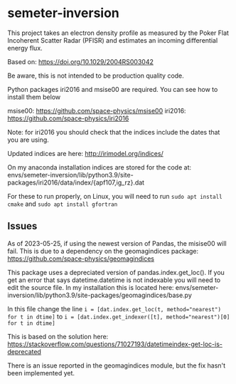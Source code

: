 # semeter-inversion

This project takes an electron density profile as measured by the Poker Flat Incoherent Scatter Radar (PFISR) and estimates an incoming differential energy flux.

Based on: https://doi.org/10.1029/2004RS003042

Be aware, this is not intended to be production quality code.

Python packages iri2016 and msise00 are required. You can see how to install them below

msise00: https://github.com/space-physics/msise00
iri2016: https://github.com/space-physics/iri2016

Note: for iri2016 you should check that the indices include the dates that you are using.

Updated indices are here: http://irimodel.org/indices/

On my anaconda installation indices are stored for the code at:
envs/semeter-inversion/lib/python3.9/site-packages/iri2016/data/index/{apf107,ig_rz}.dat

For these to run properly, on Linux, you will need to run 
`sudo apt install cmake` and `sudo apt install gfortran`

## Issues
As of 2023-05-25, if using the newest version of Pandas, the misise00 will fail. This is due to a dependency on the geomagindices package: https://github.com/space-physics/geomagindices

This package uses a depreciated version of pandas.index.get_loc(). If you get an error that says datetime.datetime is not indexable you will need to edit the source file. In my installation this is located here: envs/semeter-inversion/lib/python3.9/site-packages/geomagindices/base.py

In this file change the line `i = [dat.index.get_loc(t, method="nearest") for t in dtime]` to `i = [dat.index.get_indexer([t], method="nearest")[0] for t in dtime]`

This is based on the solution here: https://stackoverflow.com/questions/71027193/datetimeindex-get-loc-is-deprecated

There is an issue reported in the geomagindices module, but the fix hasn't been implemented yet. 

